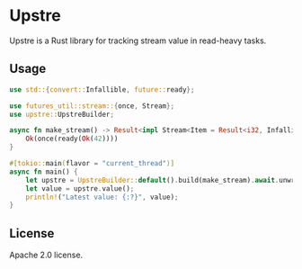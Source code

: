 # Upstre

Upstre is a Rust library for tracking stream value in read-heavy tasks.

## Usage

```rust
use std::{convert::Infallible, future::ready};

use futures_util::stream::{once, Stream};
use upstre::UpstreBuilder;

async fn make_stream() -> Result<impl Stream<Item = Result<i32, Infallible>>, Infallible> {
    Ok(once(ready(Ok(42))))
}

#[tokio::main(flavor = "current_thread")]
async fn main() {
    let upstre = UpstreBuilder::default().build(make_stream).await.unwrap();
    let value = upstre.value();
    println!("Latest value: {:?}", value);
}
```

## License
Apache 2.0 license.